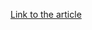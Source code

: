 [Link to the article](https://www.cisa.gov/news-events/alerts/2024/10/31/cisa-releases-four-industrial-control-systems-advisories)
